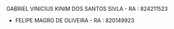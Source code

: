 GABRIEL VINICIUS KINIM DOS SANTOS SIVLA - RA : 824211523
+ FELIPE MAGRO DE OLIVEIRA - RA : 820149923